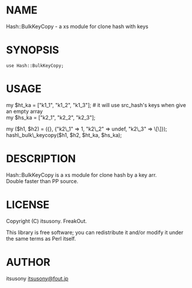 # NAME

Hash::BulkKeyCopy - a xs module for clone hash with keys

# SYNOPSIS

    use Hash::BulkKeyCopy;

# USAGE
my $ht\_ka = \["k1\_1", "k1\_2", "k1\_3"\]; # it will use src\_hash's keys when give an empty array  
my $hs\_ka = \["k2\_1", "k2\_2", "k2\_3"\];  

my ($h1, $h2) = ({}, {"k2\_1" => 1, "k2\_2" => undef, "k2\_3" => \[\]});  
hash\_bulk\_keycopy($h1, $h2, $ht\_ka, $hs\_ka);  

# DESCRIPTION

Hash::BulkKeyCopy is a xs module for clone hash by a key arr.  
Double faster than PP source.

# LICENSE

Copyright (C) itsusony. FreakOut.

This library is free software; you can redistribute it and/or modify
it under the same terms as Perl itself.

# AUTHOR

itsusony <itsusony@fout.jp>
